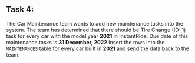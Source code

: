## Task 4:

The Car Maintenance team wants to add new maintenance tasks into the system. The team has determined that there should be Tire Change (ID: 1) task for every car with the model year **2021** in InstantRide. Due date of this maintenance tasks is **31 December, 2022** Insert the rows into the `MAINTENANCES` table for every car built in **2021** and send the data back to the team.
